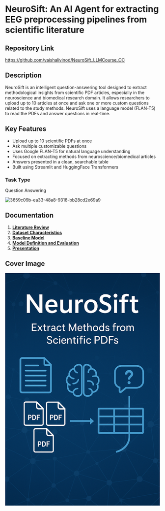 # NeuroSift: An AI Agent for extracting EEG preprocessing pipelines from scientific literature

## Repository Link

https://github.com/vaishalivinod/NeuroSift_LLMCourse_OC

## Description
NeuroSift is an intelligent question-answering tool designed to extract methodological insights from scientific PDF articles, especially in the neuroscience and biomedical research domain. It allows researchers to upload up to 10 articles at once and ask one or more custom questions related to the study methods. NeuroSift uses a language model (FLAN-T5) to read the PDFs and answer questions in real-time.
## Key Features

- Upload up to 10 scientific PDFs at once
- Ask multiple customizable questions
- Uses Google FLAN-T5 for natural language understanding
- Focused on extracting methods from neuroscience/biomedical articles
- Answers presented in a clean, searchable table
- Built using Streamlit and HuggingFace Transformers

### Task Type

Question Answering

<img width="1024" height="1536" alt="3659c09b-ea33-48a8-9318-bb28cd2e69a9" src="https://github.com/user-attachments/assets/cbed4048-41fe-4c91-b5fb-40234123a3d5" />


## Documentation

1. **[Literature Review](0_LiteratureReview/README.md)**
2. **[Dataset Characteristics](1_DatasetCharacteristics/exploratory_data_analysis.ipynb)**
3. **[Baseline Model](2_BaselineModel/baseline_model.ipynb)**
4. **[Model Definition and Evaluation](3_Model/model_definition_evaluation)**
5. **[Presentation](4_Presentation/README.md)**

## Cover Image

![Project Cover Image](CoverImage/coverimg.png)
